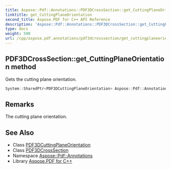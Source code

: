 ```yaml
---
title: Aspose::Pdf::Annotations::PDF3DCrossSection::get_CuttingPlaneOrientation method
linktitle: get_CuttingPlaneOrientation
second_title: Aspose.PDF for C++ API Reference
description: 'Aspose::Pdf::Annotations::PDF3DCrossSection::get_CuttingPlaneOrientation method. Gets the cutting plane orientation in C++.'
type: docs
weight: 500
url: /cpp/aspose.pdf.annotations/pdf3dcrosssection/get_cuttingplaneorientation/
---
```

## PDF3DCrossSection::get_CuttingPlaneOrientation method


Gets the cutting plane orientation.

```cpp
System::SharedPtr<PDF3DCuttingPlaneOrientation> Aspose::Pdf::Annotations::PDF3DCrossSection::get_CuttingPlaneOrientation() const
```

## Remarks


The cutting plane orientation.

## See Also

* Class [PDF3DCuttingPlaneOrientation](../../pdf3dcuttingplaneorientation/)
* Class [PDF3DCrossSection](../)
* Namespace [Aspose::Pdf::Annotations](../../)
* Library [Aspose.PDF for C++](../../../)
